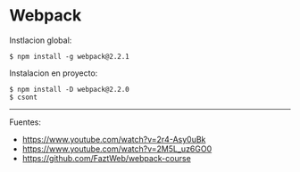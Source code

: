 # Webpack

Instlacion global:

    $ npm install -g webpack@2.2.1
    
Instalacion en proyecto:

    $ npm install -D webpack@2.2.0
    $ csont
    
---

Fuentes:

+ https://www.youtube.com/watch?v=2r4-Asy0uBk
+ https://www.youtube.com/watch?v=2M5L_uz6GO0
+ https://github.com/FaztWeb/webpack-course